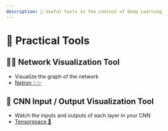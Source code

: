 ```yaml
---
description: 💼 Useful tools in the context of Deep Learning
---
```


# 💼 Practical Tools 

## 👷‍♀️ Network Visualization Tool
- Visualize the graph of the network
- [Netron ✨✨](https://github.com/lutzroeder/netron)

## 💫 CNN Input / Output Visualization Tool
- Watch the inputs and outputs of each layer in your CNN
-  [Tensorspace 🎉](https://tensorspace.org/)